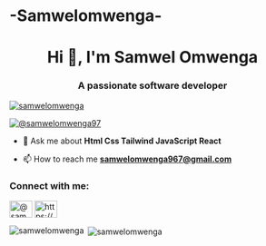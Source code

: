 # -Samwelomwenga-<h1 align="center">Hi 👋, I'm Samwel Omwenga</h1>
<h3 align="center">A passionate software developer</h3>

<p align="left"> <a href="https://github.com/ryo-ma/github-profile-trophy"><img src="https://github-profile-trophy.vercel.app/?username=samwelomwenga" alt="samwelomwenga" /></a> </p>

<p align="left"> <a href="https://twitter.com/@samwelomwenga97" target="blank"><img src="https://img.shields.io/twitter/follow/@samwelomwenga97?logo=twitter&style=for-the-badge" alt="@samwelomwenga97" /></a> </p>

- 💬 Ask me about **Html Css Tailwind JavaScript React**

- 📫 How to reach me **samwelomwenga967@gmail.com**

<h3 align="left">Connect with me:</h3>
<p align="left">
<a href="https://twitter.com/@samwelomwenga97" target="blank"><img align="center" src="https://raw.githubusercontent.com/rahuldkjain/github-profile-readme-generator/master/src/images/icons/Social/twitter.svg" alt="@samwelomwenga97" height="30" width="40" /></a>
<a href="https://linkedin.com/in/https://www.linkedin.com/in/samwel-omwenga-7339b8215" target="blank"><img align="center" src="https://raw.githubusercontent.com/rahuldkjain/github-profile-readme-generator/master/src/images/icons/Social/linked-in-alt.svg" alt="https://www.linkedin.com/in/samwel-omwenga-7339b8215" height="30" width="40" /></a>
</p>

<p><img align="left" src="https://github-readme-stats.vercel.app/api/top-langs?username=samwelomwenga&show_icons=true&locale=en&layout=compact" alt="samwelomwenga" /></p>

<p>&nbsp;<img align="center" src="https://github-readme-stats.vercel.app/api?username=samwelomwenga&show_icons=true&locale=en" alt="samwelomwenga" /></p>
